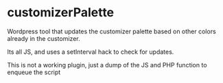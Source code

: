 # customizerPalette

Wordpress tool that updates the customizer palette based on other colors already in the customizer.

Its all JS, and uses a setInterval hack to check for updates.

This is not a working plugin, just a dump of the JS and PHP function to enqueue the script
